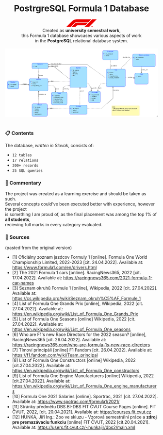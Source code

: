 <h1 align="center">
PostrgreSQL Formula 1 Database
</h1>
<p align="center">
<img src="https://raw.githubusercontent.com/patrikmitterpach/f1db/main/images/f1logo.png" width="100">
  <br>
  Created as <b>university semestral work</b>,<br>
  this Formula 1 database showcases various aspects of work<br>
  in the <b>PostgreSQL</b> relational database system.
  <br>
  <br>
<img src="https://raw.githubusercontent.com/patrikmitterpach/f1db/main/images/conceptual_scheme.png" width="900">
<br>
<br>
</p>




### 📋 Contents
The database, *written in Slovak*, consists of:
- `12 tables`
- `17 relations` 
- `200+ records`
- `25 SQL queries`

### 📝 Commentary
The project was created as a learning exercise and should be taken as such.  
Several concepts could've been executed better with experience, however the project  
is something I am proud of, as the final placement was among the top 1% of **all students**,  
recieving full marks in every category evaluated. 

### 📒 Sources
(pasted from the original version)
- [1] Oficiálny zoznam jazdcov Formuly 1 [online]. Formula One World Championship Limited, 2022-2023 [cit. 24.04.2022]. Available at: https://www.formula1.com/en/drivers.html 
- [2] The 2021 Formula 1 cars [online]. RacingNews365, 2022 [cit. 17.04.2022]. Available at: https://racingnews365.com/2021-formula-1-car-names   
- [3] Seznam okruhů Formule 1 [online], Wikipedia, 2022 [cit. 27.04.2022]. Available at: https://cs.wikipedia.org/wiki/Seznam_okruh%C5%AF_Formule_1  
- [4] List of Formula One Grands Prix [online], Wikipedia, 2022 [cit. 27.04.2022]. Available at: https://en.wikipedia.org/wiki/List_of_Formula_One_Grands_Prix  
- [5] List of Formula One Seasons [online] Wikipedia, 2022 [cit. 27.04.2022]. Available at: https://en.wikipedia.org/wiki/List_of_Formula_One_seasons  
- [6] Who are F1's new Race Directors for the 2022 season? [online], RacingNews365 [cit. 26.04.2022]. Available at: https://racingnews365.com/who-are-formula-1s-new-race-directors  
- [7] Tímoví principáli [online] F1 Fandom  [cit. 26.04.2022]. Available at: https://f1.fandom.com/wiki/Team_principal  
- [8] List of Formula One Constructors [online] Wikipedia, 2022 [cit.27.04.2022]. Available at: https://en.wikipedia.org/wiki/List_of_Formula_One_constructors  
- [9] List of Formula One Engine Manufacturers [online] Wikipedia, 2022 [cit.27.04.2022]. Available at: https://en.wikipedia.org/wiki/List_of_Formula_One_engine_manufacturers  
- [10] Formula One 2021 Salaries [online]. Sportrac, 2021  [cit. 27.04.2022]. Available at: https://www.spotrac.com/formula1/2021/    
- [11] Stránky předmětu DBS.BI-DBS FIT ČVUT Course Pages [online]. FIT ČVUT, 2022, [cit. 20.04.2021]. Available at: https://courses.fit.cvut.cz  
- [12] HUNKA, Jiří Ing.: Zoo ve skluzu - Vzorová semestrální práce a **zdroj pre premazávaciu funkciu** [online] FIT ČVUT, 2022 [cit.20.04.2021]. Available at: https://users.fit.cvut.cz/~hunkajir/dbs2/main.xml
